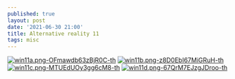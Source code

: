 ```yaml
---
published: true
layout: post
date: '2021-06-30 21:00'
title: Alternative reality 11
tags: misc 
---
```

[![win11a.png-OFmawdb63zBjR0C-th](https://images.weserv.nl/?url=https://i.imgur.com/UrLxftw.png)](https://images.weserv.nl/?url=https://i.imgur.com/mSG91EW.jpg)
[![win11b.png-z8D0EbI67MiGRuH-th](https://images.weserv.nl/?url=https://i.imgur.com/lOvtLsc.png)](https://images.weserv.nl/?url=https://i.imgur.com/yiLmJyv.png)
[![win11c.png-MTUEdUOy3gg6cM8-th](https://images.weserv.nl/?url=https://i.imgur.com/S079WP8.png)](https://images.weserv.nl/?url=https://i.imgur.com/kMGhMSN.jpg)
[![win11d.png-67QrM7EJzgJDroo-th](https://images.weserv.nl/?url=https://i.imgur.com/oQWjDQR.png)](https://images.weserv.nl/?url=https://i.imgur.com/GSRfQDQ.png)
